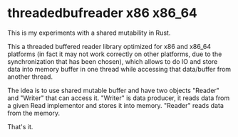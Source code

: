 # threadedbufreader x86 x86_64

This is my experiments with a shared mutability in Rust.

This a threaded buffered reader library optimized for x86 and x86_64 platforms
(in fact it may not work correctly on other platforms, due to the synchronization
that has been chosen), which allows to do IO and store data into memory buffer
in one thread while accessing that data/buffer from another thread.

The idea is to use shared mutable buffer and have two objects "Reader" and "Writer"
that can access it. "Writer" is data producer, it reads data from a given Read implementor
and stores it into memory. "Reader" reads data from the memory.

That's it.

